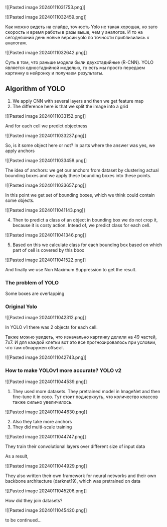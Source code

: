 ![[Pasted image 20240111031753.png]]

![[Pasted image 20240111032459.png]]

Как можно видеть на слайде, точность Yolo не такая хорошая, но зато скорость и время работы в разы выше, чем у аналогов. И то на сегодняшний день новые версии yolo по точности приблизились к аналогам. 

![[Pasted image 20240111032642.png]]

Суть в том, что раньше модели были двухстадийные (R-CNN). YOLO является одностадийной моделью, то есть мы просто передаем картинку в нейронку и получаем результаты.

## Algorithm of YOLO

1) We apply CNN with several layers and then we get feature map
2) The difference here is that we split the image into a grid

![[Pasted image 20240111033152.png]]

And for each cell we predict objectness

![[Pasted image 20240111033237.png]]

So, is it some object here or not?
In parts where the answer was yes, we apply anchors

![[Pasted image 20240111033458.png]]

The idea of anchors: we get our anchors from dataset by clustering actual bounding boxes and we apply these bounding boxes into these points.


![[Pasted image 20240111033657.png]]

In this point we get set of bounding boxes, which we think could contain some objects.

![[Pasted image 20240111041143.png]]

4) Then to predict a class of an object in bounding box we do not crop it, because it is costy action. Intead of, we predict class for each cell.

![[Pasted image 20240111041346.png]]

5) Based on this we calculate class for each bounding box based on which part of cell is covered by this bbox

![[Pasted image 20240111041522.png]]

And finally we use Non Maximum Suppression to get the result.

### The  problem of YOLO

Some boxes are overlapping

### Original Yolo

![[Pasted image 20240111042312.png]]

In YOLO v1 there was 2 objects for each cell. 

Также можно увидеть, что изначально картинку делили на 49 частей, 7х7. И для каждой клетки вот это все прогнозировалось при условии, что там обнаружен объект.

![[Pasted image 20240111042743.png]]

### How to make YOLOv1 more accurate? YOLO v2

![[Pasted image 20240111044539.png]]

1) They used more datasets. They pretrained model in ImageNet and then fine-tune it in coco.
Тут стоит подчеркнуть, что количество классов также сильно увеличилось.

![[Pasted image 20240111044630.png]]

2) Also they take more anchors
3) They did multi-scale training

![[Pasted image 20240111044747.png]]

They train their convolutional layers over different size of input data

As a result, 

![[Pasted image 20240111044929.png]]

They also written their own framework for neural networks and their own backbone architecture (darknet19), which was pretrained on data

![[Pasted image 20240111045206.png]]

How did they join datasets?

![[Pasted image 20240111045420.png]]

to be continued...
